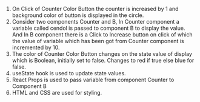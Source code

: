 1. On Click of  Counter Color Button the counter is increased  by 1 and background color of button is displayed in the circle.
 2. Consider two components Counter and B, In Counter component a variable called cendol is passed to component B to display the value. 
And In B component there is a  Click to Increase button on click of which the value of variable which has been got from Counter component is incremented by 10. 
3.  The color of Counter Color Button changes on the state value of display which is Boolean, initially set to false. Changes to red if true else blue for false.
4. useState hook is used to update state values. 
5. React Props is used to pass variable from component Counter to Component B
6. HTML and CSS are used for styling.
